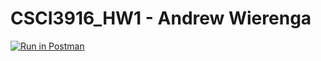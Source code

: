 # CSCI3916_HW1 - Andrew Wierenga   
[![Run in Postman](https://run.pstmn.io/button.svg)](https://app.getpostman.com/run-collection/db749d3a3343fd4ac117)
 